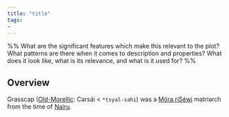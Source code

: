 ```yaml
---
title: "title"
tags:
- 
---
```

%%
What are the significant features which make this relevant to the plot?
What patterns are there when it comes to description and properties?
What does it look like, what is its relevance, and what is it used for?
%%

## Overview
Grasscap ([Old-Morellic](lore/languages/old-morellic.md): Carsái < `*tsyal-sahi`) was a [Móra riSéwi](groups/mora-risewi-tribe.md) matriarch from the time of [Naíru](locations/2nd-realm/nairu.md).